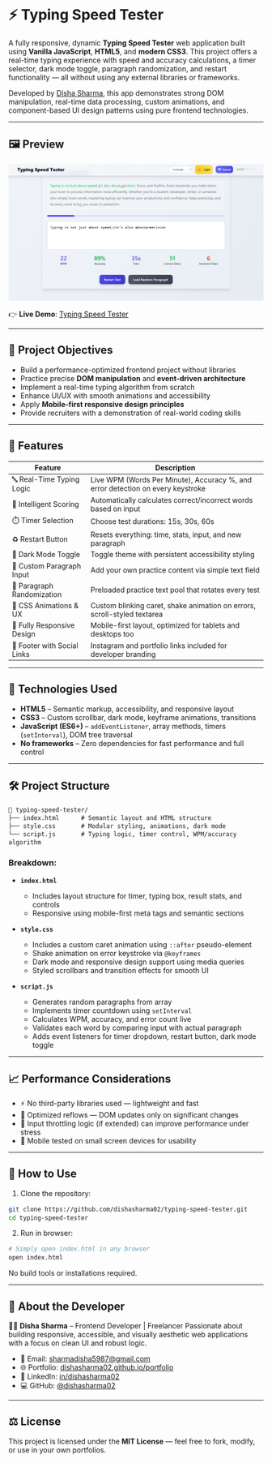 
# ⚡ Typing Speed Tester

A fully responsive, dynamic **Typing Speed Tester** web application built using **Vanilla JavaScript**, **HTML5**, and **modern CSS3**. This project offers a real-time typing experience with speed and accuracy calculations, a timer selector, dark mode toggle, paragraph randomization, and restart functionality — all without using any external libraries or frameworks.

Developed by [Disha Sharma](https://github.com/dishasharma2), this app demonstrates strong DOM manipulation, real-time data processing, custom animations, and component-based UI design patterns using pure frontend technologies.

---

## 🖼️ Preview

![Typing Speed Tester Preview](Screenshot.png)

👉 **Live Demo**: [Typing Speed Tester](https://dishasharma2.github.io/typing-speed-tester)  

---

## 🧠 Project Objectives

- Build a performance-optimized frontend project without libraries
- Practice precise **DOM manipulation** and **event-driven architecture**
- Implement a real-time typing algorithm from scratch
- Enhance UI/UX with smooth animations and accessibility
- Apply **Mobile-first responsive design principles**
- Provide recruiters with a demonstration of real-world coding skills

---

## 🚀 Features

| Feature                      | Description                                                                 |
|-----------------------------|-----------------------------------------------------------------------------|
| 🔤 Real-Time Typing Logic    | Live WPM (Words Per Minute), Accuracy %, and error detection on every keystroke |
| 🧠 Intelligent Scoring       | Automatically calculates correct/incorrect words based on input             |
| ⏱️ Timer Selection           | Choose test durations: 15s, 30s, 60s                                        |
| ♻️ Restart Button            | Resets everything: time, stats, input, and new paragraph                    |
| 🌙 Dark Mode Toggle          | Toggle theme with persistent accessibility styling                         |
| 🧾 Custom Paragraph Input    | Add your own practice content via simple text field                        |
| 🔄 Paragraph Randomization   | Preloaded practice text pool that rotates every test                       |
| 💅 CSS Animations & UX       | Custom blinking caret, shake animation on errors, scroll-styled textarea   |
| 📱 Fully Responsive Design   | Mobile-first layout, optimized for tablets and desktops too                |
| 📎 Footer with Social Links  | Instagram and portfolio links included for developer branding              |

---

## 🧩 Technologies Used

- **HTML5** – Semantic markup, accessibility, and responsive layout
- **CSS3** – Custom scrollbar, dark mode, keyframe animations, transitions
- **JavaScript (ES6+)** – `addEventListener`, array methods, timers (`setInterval`), DOM tree traversal
- **No frameworks** – Zero dependencies for fast performance and full control

---

## 🛠️ Project Structure

```plaintext
📁 typing-speed-tester/
├── index.html      # Semantic layout and HTML structure
├── style.css       # Modular styling, animations, dark mode
└── script.js       # Typing logic, timer control, WPM/accuracy algorithm
````

### Breakdown:

* **`index.html`**

  * Includes layout structure for timer, typing box, result stats, and controls
  * Responsive using mobile-first meta tags and semantic sections

* **`style.css`**

  * Includes a custom caret animation using `::after` pseudo-element
  * Shake animation on error keystroke via `@keyframes`
  * Dark mode and responsive design support using media queries
  * Styled scrollbars and transition effects for smooth UI

* **`script.js`**

  * Generates random paragraphs from array
  * Implements timer countdown using `setInterval`
  * Calculates WPM, accuracy, and error count live
  * Validates each word by comparing input with actual paragraph
  * Adds event listeners for timer dropdown, restart button, dark mode toggle

---

## 📈 Performance Considerations

* ⚡ No third-party libraries used — lightweight and fast
* 🧠 Optimized reflows — DOM updates only on significant changes
* 🎯 Input throttling logic (if extended) can improve performance under stress
* 📲 Mobile tested on small screen devices for usability

---

## 📝 How to Use

1. Clone the repository:

```bash
git clone https://github.com/dishasharma02/typing-speed-tester.git
cd typing-speed-tester
```

2. Run in browser:

```bash
# Simply open index.html in any browser
open index.html
```

No build tools or installations required.

---

## 💼 About the Developer

👩‍💻 **Disha Sharma** – Frontend Developer | Freelancer
Passionate about building responsive, accessible, and visually aesthetic web applications with a focus on clean UI and robust logic.

* 📧 Email: [sharmadisha5987@gmail.com](mailto:sharmadisha5987@gmail.com)
* 🌐 Portfolio: [dishasharma02.github.io/portfolio](https://dishasharma2.github.io/portfolio)
* 💼 LinkedIn: [in/dishasharma02](https://in.linkedin.com/in/dishasharma02)
* 💻 GitHub: [@dishasharma02](https://github.com/dishasharma2)

---

## ⚖️ License

This project is licensed under the **MIT License** — feel free to fork, modify, or use in your own portfolios.

```
